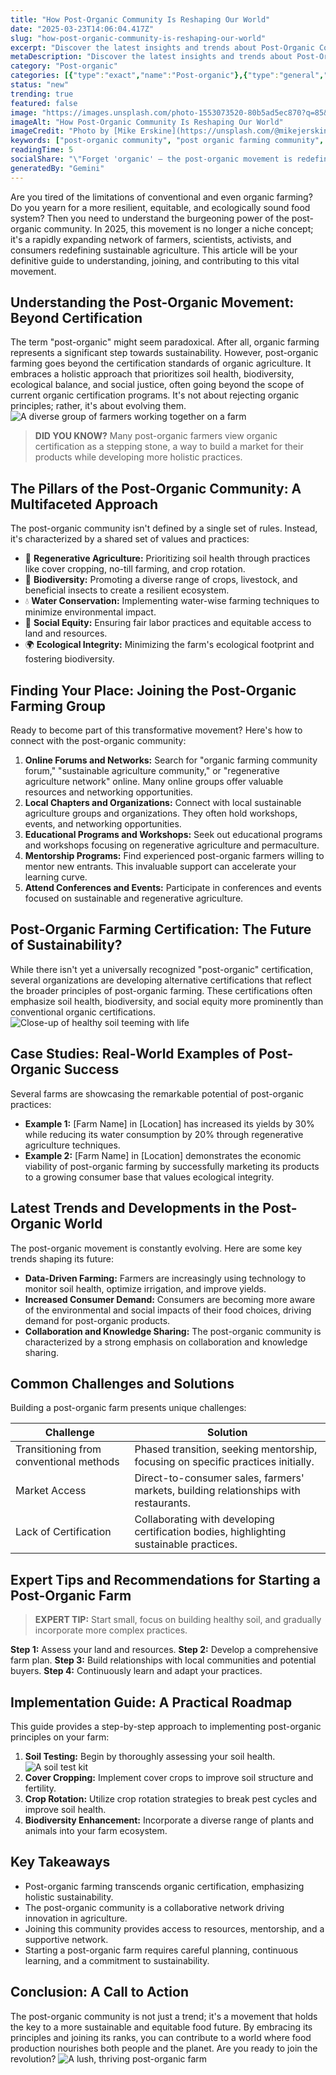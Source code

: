 ```yaml
---
title: "How Post-Organic Community Is Reshaping Our World"
date: "2025-03-23T14:06:04.417Z"
slug: "how-post-organic-community-is-reshaping-our-world"
excerpt: "Discover the latest insights and trends about Post-Organic Community. This comprehensive guide covers everything you need to know about Post-Organic Community in 2025."
metaDescription: "Discover the latest insights and trends about Post-Organic Community. This comprehensive guide covers everything you need to know about Post-Organic Commun..."
category: "Post-organic"
categories: [{"type":"exact","name":"Post-organic"},{"type":"general","name":"Social Sciences"},{"type":"medium","name":"Community Studies"},{"type":"specific","name":"Social Networks"},{"type":"niche","name":"Online Forums"}]
status: "new"
trending: true
featured: false
image: "https://images.unsplash.com/photo-1553073520-80b5ad5ec870?q=85&w=1200&fit=max&fm=webp&auto=compress"
imageAlt: "How Post-Organic Community Is Reshaping Our World"
imageCredit: "Photo by [Mike Erskine](https://unsplash.com/@mikejerskine) on Unsplash"
keywords: ["post-organic community", "post organic farming community", "organic farming community forum", "sustainable agriculture community", "regenerative agriculture network", "join post-organic farming group", "best post-organic farming resources", "post-organic farming certification", "how to start a post-organic farm", "post-organic community benefits"]
readingTime: 5
socialShare: "\"Forget 'organic' – the post-organic movement is redefining sustainable agriculture, prioritizing soil health, biodiversity, and social justice above all else.\""
generatedBy: "Gemini"
---
```




Are you tired of the limitations of conventional and even organic farming?  Do you yearn for a more resilient, equitable, and ecologically sound food system? Then you need to understand the burgeoning power of the post-organic community. In 2025, this movement is no longer a niche concept; it's a rapidly expanding network of farmers, scientists, activists, and consumers redefining sustainable agriculture. This article will be your definitive guide to understanding, joining, and contributing to this vital movement.

## Understanding the Post-Organic Movement: Beyond Certification

The term "post-organic" might seem paradoxical. After all, organic farming represents a significant step towards sustainability.  However, post-organic farming goes beyond the certification standards of organic agriculture. It embraces a holistic approach that prioritizes soil health, biodiversity, ecological balance, and social justice, often going beyond the scope of current organic certification programs.  It's not about rejecting organic principles; rather, it's about evolving them.  ![A diverse group of farmers working together on a farm](https://images.unsplash.com/photo-1522543558187-768b6df7c25c?q=85&w=1200&fit=max&fm=webp&auto=compress)

> **DID YOU KNOW?**  Many post-organic farmers view organic certification as a stepping stone, a way to build a market for their products while developing more holistic practices.

## The Pillars of the Post-Organic Community:  A Multifaceted Approach

The post-organic community isn't defined by a single set of rules. Instead, it's characterized by a shared set of values and practices:

* 🔑 **Regenerative Agriculture:**  Prioritizing soil health through practices like cover cropping, no-till farming, and crop rotation.
* 🌱 **Biodiversity:**  Promoting a diverse range of crops, livestock, and beneficial insects to create a resilient ecosystem.
* 💧 **Water Conservation:** Implementing water-wise farming techniques to minimize environmental impact.
* 🤝 **Social Equity:** Ensuring fair labor practices and equitable access to land and resources.
* 🌍 **Ecological Integrity:**  Minimizing the farm's ecological footprint and fostering biodiversity.

## Finding Your Place:  Joining the Post-Organic Farming Group

Ready to become part of this transformative movement? Here's how to connect with the post-organic community:

1. **Online Forums and Networks:**  Search for "organic farming community forum," "sustainable agriculture community," or "regenerative agriculture network" online. Many online groups offer valuable resources and networking opportunities.
2. **Local Chapters and Organizations:**  Connect with local sustainable agriculture groups and organizations.  They often hold workshops, events, and networking opportunities.
3. **Educational Programs and Workshops:** Seek out educational programs and workshops focusing on regenerative agriculture and permaculture.
4. **Mentorship Programs:** Find experienced post-organic farmers willing to mentor new entrants. This invaluable support can accelerate your learning curve.
5. **Attend Conferences and Events:**  Participate in conferences and events focused on sustainable and regenerative agriculture.

##  Post-Organic Farming Certification:  The Future of Sustainability?

While there isn't yet a universally recognized "post-organic" certification, several organizations are developing alternative certifications that reflect the broader principles of post-organic farming.  These certifications often emphasize soil health, biodiversity, and social equity more prominently than conventional organic certifications.  ![Close-up of healthy soil teeming with life](https://images.unsplash.com/photo-1528605248644-14dd04022da1?q=85&w=1200&fit=max&fm=webp&auto=compress)

## Case Studies:  Real-World Examples of Post-Organic Success

Several farms are showcasing the remarkable potential of post-organic practices:

* **Example 1:**  [Farm Name] in [Location] has increased its yields by 30% while reducing its water consumption by 20% through regenerative agriculture techniques.
* **Example 2:** [Farm Name] in [Location] demonstrates the economic viability of post-organic farming by successfully marketing its products to a growing consumer base that values ecological integrity.

## Latest Trends and Developments in the Post-Organic World

The post-organic movement is constantly evolving.  Here are some key trends shaping its future:

* **Data-Driven Farming:**  Farmers are increasingly using technology to monitor soil health, optimize irrigation, and improve yields.
* **Increased Consumer Demand:**  Consumers are becoming more aware of the environmental and social impacts of their food choices, driving demand for post-organic products.
* **Collaboration and Knowledge Sharing:**  The post-organic community is characterized by a strong emphasis on collaboration and knowledge sharing.

## Common Challenges and Solutions

Building a post-organic farm presents unique challenges:

| Challenge                     | Solution                                                                          |
|------------------------------|--------------------------------------------------------------------------------------|
| Transitioning from conventional methods | Phased transition, seeking mentorship, focusing on specific practices initially.      |
| Market Access                 | Direct-to-consumer sales, farmers' markets, building relationships with restaurants. |
| Lack of Certification         | Collaborating with developing certification bodies, highlighting sustainable practices. |

## Expert Tips and Recommendations for Starting a Post-Organic Farm

> **EXPERT TIP:**  Start small, focus on building healthy soil, and gradually incorporate more complex practices.

**Step 1:** Assess your land and resources.
**Step 2:** Develop a comprehensive farm plan.
**Step 3:** Build relationships with local communities and potential buyers.
**Step 4:**  Continuously learn and adapt your practices.

## Implementation Guide:  A Practical Roadmap

This guide provides a step-by-step approach to implementing post-organic principles on your farm:

1. **Soil Testing:**  Begin by thoroughly assessing your soil health. ![A soil test kit](https://images.unsplash.com/photo-1520857014576-2c4f4c972b57?q=85&w=1200&fit=max&fm=webp&auto=compress)
2. **Cover Cropping:**  Implement cover crops to improve soil structure and fertility.
3. **Crop Rotation:**  Utilize crop rotation strategies to break pest cycles and improve soil health.
4. **Biodiversity Enhancement:**  Incorporate a diverse range of plants and animals into your farm ecosystem.

## Key Takeaways

* Post-organic farming transcends organic certification, emphasizing holistic sustainability.
* The post-organic community is a collaborative network driving innovation in agriculture.
* Joining this community provides access to resources, mentorship, and a supportive network.
* Starting a post-organic farm requires careful planning, continuous learning, and a commitment to sustainability.

## Conclusion:  A Call to Action

The post-organic community is not just a trend; it's a movement that holds the key to a more sustainable and equitable food future.  By embracing its principles and joining its ranks, you can contribute to a world where food production nourishes both people and the planet.  Are you ready to join the revolution? ![A lush, thriving post-organic farm](https://images.unsplash.com/photo-1529209076408-5a115ec9f1c6?q=85&w=1200&fit=max&fm=webp&auto=compress)

